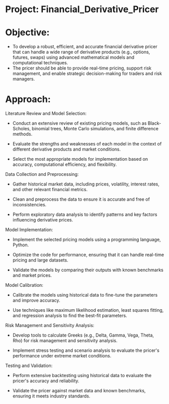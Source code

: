 # Project: Financial_Derivative_Pricer

# Objective:
- To develop a robust, efficient, and accurate financial derivative pricer that can handle a wide range of derivative products (e.g., options, futures, swaps) using advanced mathematical models and computational techniques. 
- The pricer should be able to provide real-time pricing, support risk management, and enable strategic decision-making for traders and risk managers.

# Approach:
Literature Review and Model Selection:

- Conduct an extensive review of existing pricing models, such as Black-Scholes, binomial trees, Monte Carlo simulations, and finite difference methods.

- Evaluate the strengths and weaknesses of each model in the context of different derivative products and market conditions.

- Select the most appropriate models for implementation based on accuracy, computational efficiency, and flexibility.

Data Collection and Preprocessing:

- Gather historical market data, including prices, volatility, interest rates, and other relevant financial metrics.

- Clean and preprocess the data to ensure it is accurate and free of inconsistencies.

- Perform exploratory data analysis to identify patterns and key factors influencing derivative prices.

Model Implementation:

- Implement the selected pricing models using a programming language, Python.

- Optimize the code for performance, ensuring that it can handle real-time pricing and large datasets.

- Validate the models by comparing their outputs with known benchmarks and market prices.

Model Calibration:

- Calibrate the models using historical data to fine-tune the parameters and improve accuracy.

- Use techniques like maximum likelihood estimation, least squares fitting, and regression analysis to find the best-fit parameters.

Risk Management and Sensitivity Analysis:

- Develop tools to calculate Greeks (e.g., Delta, Gamma, Vega, Theta, Rho) for risk management and sensitivity analysis.

- Implement stress testing and scenario analysis to evaluate the pricer's performance under extreme market conditions.

Testing and Validation:

- Perform extensive backtesting using historical data to evaluate the pricer's accuracy and reliability.

- Validate the pricer against market data and known benchmarks, ensuring it meets industry standards.